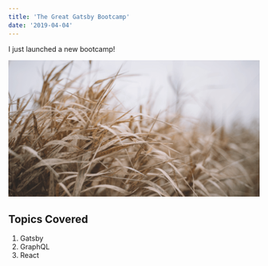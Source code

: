 ```yaml
---
title: 'The Great Gatsby Bootcamp'
date: '2019-04-04'
---
```


I just launched a new bootcamp!

![Grass](./grass.png)

## Topics Covered

1. Gatsby
2. GraphQL
3. React